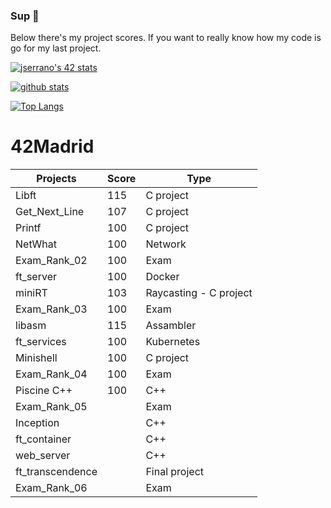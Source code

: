 ### Sup 👋
Below there's my project scores. If you want to really know how my code is go for my last project.

[![jserrano's 42 stats](https://badge42.herokuapp.com/api/stats/jserrano)](https://github.com/JaeSeoKim/badge42)

[![github stats](https://github-readme-stats.vercel.app/api?username=j53rran0&count_private=true&show_icons=true&theme=monokai)](https://github.com/jserrano/github-readme-stats)

[![Top Langs](https://github-readme-stats.vercel.app/api/top-langs/?username=j53rran0&layout=compact&langs_count=8&theme=cobalt)](https://github.com/j53rran0/github-readme-stats)

# 42Madrid

|   Projects	|  Score	| Type |
|---	|---	|--- |
|  Libft 	| 115  	| C project |
| Get_Next_Line  	| 107 | C project |
| Printf	| 100  	| C project |
| NetWhat | 100 | Network |
| Exam_Rank_02 | 100 | Exam |
| ft_server | 100 | Docker |
| miniRT | 103 | Raycasting - C project |
| Exam_Rank_03 | 100 | Exam |
| libasm | 115 | Assambler |
| ft_services | 100 | Kubernetes |
| Minishell | 100 | C project |
| Exam_Rank_04 | 100 | Exam |
| Piscine C++ | 100 | C++ |
| Exam_Rank_05 |  | Exam |
| Inception | | C++|
| ft_container | | C++ |
| web_server | | C++ |
| ft_transcendence | | Final project |
| Exam_Rank_06 |  | Exam |
